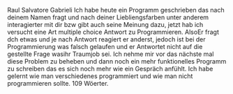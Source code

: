 Raul Salvatore Gabrieli
Ich habe heute ein Programm geschrieben das nach deinem Namen fragt und nach deiner Liebliengsfarben unter anderem interagierter mit dir bzw gibt auch seine Meinung dazu, jetzt hab ich versucht eine Art multiple choice Antwort zu Programmieren. AlsoEr fragt dch etwas und je nach Antwort reagiert er anderst, jedoch ist bei der Programmierung was falsch gelaufen und er Antwortet nicht auf die gestellte Frage wasihr Traumjob sei. Ich nehme mir vor das nächste mal diese Problem zu beheben und dann noch ein mehr funktionelles Programm zu schreiben das es sich noch mehr wie ein Gespräch anfühlt. Ich habe gelernt wie man verschiedenes programmiert und wie man nicht programmieren sollte. 109 Wöerter.
